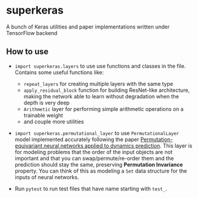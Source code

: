 # superkeras

A bunch of Keras utilities and paper implementations written under TensorFlow backend

## How to use

- `import superkeras.layers` to use use functions and classes in the file. Contains some useful functions like:
  - `repeat_layers` for creating multiple layers with the same type
  - `apply_residual_block` function for building ResNet-like architecture, making the network able to learn without
    degradation when the depth is very deep
  - `Arithmetic` layer for performing simple arithmetic operations on a trainable weight
  - and couple more utilities
- `import superkeras.permutational_layer` to use `PermutationalLayer`
  model implemented accurately following the paper [Permutation-equivariant
  neural networks applied to dynamics
  prediction](https://arxiv.org/pdf/1612.04530.pdf). This layer is for modeling
  problems that the order of the input objects are not important and that you
  can swap/permute/re-order them and the prediction should stay the same,
  preserving **Permutation Invariance** property. You can think of this as
  modeling a `Set` data structure for the inputs of neural networks.

- Run `pytest` to run test files that have name starting with `test_`.